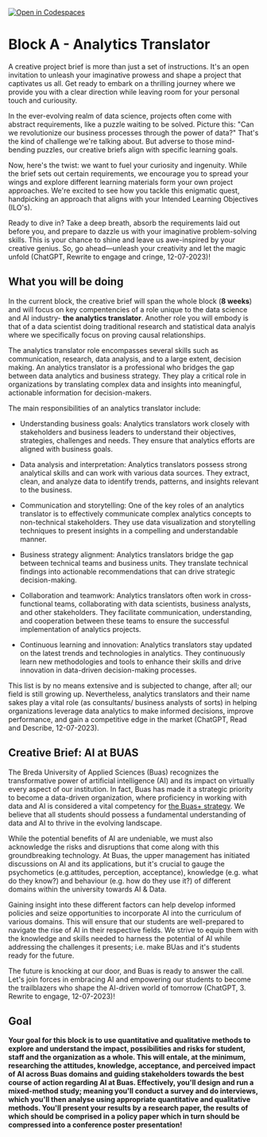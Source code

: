 [![Open in Codespaces](https://classroom.github.com/assets/launch-codespace-7f7980b617ed060a017424585567c406b6ee15c891e84e1186181d67ecf80aa0.svg)](https://classroom.github.com/open-in-codespaces?assignment_repo_id=11760133)
# Block A - Analytics Translator
A creative project brief is more than just a set of instructions. It's an open invitation to unleash your imaginative prowess and shape a project that captivates us all. Get ready to embark on a thrilling journey where we provide you with a clear direction while leaving room for your personal touch and curiousity.

In the ever-evolving realm of data science, projects often come with abstract requirements, like a puzzle waiting to be solved. Picture this: "Can we revolutionize our business processes through the power of data?" That's the kind of challenge we're talking about. But adverse to those mind-bending puzzles, our creative briefs align with specific learning goals.

Now, here's the twist: we want to fuel your curiosity and ingenuity. While the brief sets out certain requirements, we encourage you to spread your wings and explore different learning materials form your own project approaches. We're excited to see how you tackle this enigmatic quest, handpicking an approach that aligns with your Intended Learning Objectives (ILO's).

Ready to dive in? Take a deep breath, absorb the requirements laid out before you, and prepare to dazzle us with your imaginative problem-solving skills. This is your chance to shine and leave us awe-inspired by your creative genius. So, go ahead—unleash your creativity and let the magic unfold (ChatGPT, Rewrite to engage and cringe, 12-07-2023)!

## What you will be doing
In the current block, the creative brief will span the whole block (**8 weeks**) and will focus
on key compentencies of a role unique to the data science and AI industry- **the analytics translator**. Another role you will embody is that of a data scientist doing traditional research and statistical data analyis where we specifically focus on proving causal relationships.

The analytics translator role encompasses several skills such as communication, research, data analysis, and to a large extent, decision making. An analytics translator is a professional who bridges the gap between data analytics and business strategy. They play a critical role in organizations by translating complex data and insights into meaningful, actionable information for decision-makers.

The main responsibilities of an analytics translator include:

- Understanding business goals: Analytics translators work closely with stakeholders and business leaders to understand their objectives, strategies, challenges and needs. They ensure that analytics efforts are aligned with business goals.

- Data analysis and interpretation: Analytics translators possess strong analytical skills and can work with various data sources. They extract, clean, and analyze data to identify trends, patterns, and insights relevant to the business.

- Communication and storytelling: One of the key roles of an analytics translator is to effectively communicate complex analytics concepts to non-technical stakeholders. They use data visualization and storytelling techniques to present insights in a compelling and understandable manner.

- Business strategy alignment: Analytics translators bridge the gap between technical teams and business units. They translate technical findings into actionable recommendations that can drive strategic decision-making.

- Collaboration and teamwork: Analytics translators often work in cross-functional teams, collaborating with data scientists, business analysts, and other stakeholders. They facilitate communication, understanding, and cooperation between these teams to ensure the successful implementation of analytics projects.

- Continuous learning and innovation: Analytics translators stay updated on the latest trends and technologies in analytics. They continuously learn new methodologies and tools to enhance their skills and drive innovation in data-driven decision-making processes.

This list is by no means extensive and is subjected to change, after all; our field is still growing up. Nevertheless, analytics translators and their name sakes play a vital role (as consultants/ business analysts of sorts) in helping organizations leverage data analytics to make informed decisions, improve performance, and gain a competitive edge in the market (ChatGPT, Read and Describe, 12-07-2023).

## Creative Brief: AI at BUAS

The Breda University of Applied Sciences (Buas) recognizes the transformative power of artificial intelligence (AI) and its impact on virtually every aspect of our institution. In fact, Buas has made it a strategic priority to become a data-driven organization, where proficiency in working with data and AI is considered a vital competency for [the Buas+ strategy](https://www.buas.nl/sites/default/files/2022-02/BUas%20Strategy%202022-2025.pdf). We believe that all students should possess a fundamental understanding of data and AI to thrive in the evolving landscape.

While the potential benefits of AI are undeniable, we must also acknowledge the risks and disruptions that come along with this groundbreaking technology. At Buas, the upper management has initiated discussions on AI and its applications, but it's crucial to gauge the psychometics (e.g.attitudes, perception, acceptance), knowledge (e.g. what do they know?) and behaviour (e.g. how do they use it?) of different domains within the university towards AI & Data. 

Gaining insight into these different factors can help develop informed policies and seize opportunities to incorporate AI into the curriculum of various domains. This will ensure that our students are well-prepared to navigate the rise of AI in their respective fields. We strive to equip them with the knowledge and skills needed to harness the potential of AI while addressing the challenges it presents; i.e. make BUas and it's students ready for the future.

The future is knocking at our door, and Buas is ready to answer the call. Let's join forces in embracing AI and empowering our students to become the trailblazers who shape the AI-driven world of tomorrow (ChatGPT, 3. Rewrite to engage, 12-07-2023)!


## Goal
**Your goal for this block is to use quantitative and qualitative methods to explore and understand the impact, possibilities and risks for student, staff and the organization as a whole. This will entale, at the minimum, researching the attitudes, knowledge, acceptance, and perceived impact of AI across Buas domains and guiding stakeholders towards the best course of action regarding AI at Buas. Effectively, you'll design and run a mixed-method study; meaning you'll conduct a survey and do interviews, which you'll then analyse using appropriate quantitative and qualitative methods. You'll present your results by a research paper, the results of which should be comprised in a policy paper which in turn should be compressed into a conference poster presentation!**
